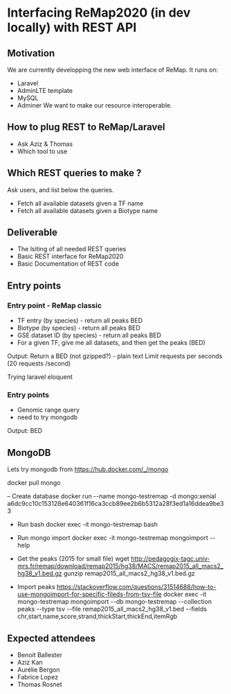 # Interfacing ReMap2020 (in dev locally) with REST API

## Motivation

We are currently developping the new web interface of ReMap. 
It runs on: 
- Laravel
- AdminLTE template
- MySQL
- Adminer
We want to make our resource interoperable. 

## How to plug REST to ReMap/Laravel 
- Ask Aziz & Thomas
- Which tool to use

## Which REST queries to make ?
Ask users, and list below the queries.
- Fetch all available datasets given a TF name
- Fetch all available datasets given a Biotype name

## Deliverable
- The lsiting of all needed REST queries
- Basic REST interface for ReMap2020
- Basic Documentation of REST code

## Entry points

###  Entry point - ReMap classic
 - TF entry (by species) - return all peaks BED
 - Biotype (by species) - return all peaks BED
 - GSE dataset ID (by species) - return all peaks BED
 - For a given TF, give me all datasets, and then get the peaks (BED)

Output: Return a BED (not gzipped?) - plain text
Limit requests per seconds (20 requests /second)

Trying laravel eloquent

### Entry points 
 - Genomic range query
 - need to try mongodb

Output: BED

## MongoDB
Lets try mongodb from https://hub.docker.com/_/mongo 

docker pull mongo

– Create database
docker run --name mongo-testremap -d mongo:xenial
a6dc9cc10c153128e640361f16ca3ccb89ee2b6b5312a28f3ed1a16ddea9be33

- Run bash
docker exec -it mongo-testremap  bash

- Run mongo import
docker exec -it mongo-testremap  mongoimport --help

- Get the peaks (2015 for small file)
wget http://pedagogix-tagc.univ-mrs.fr/remap/download/remap2015/hg38/MACS/remap2015_all_macs2_hg38_v1.bed.gz
gunzip remap2015_all_macs2_hg38_v1.bed.gz 

- Import peaks
https://stackoverflow.com/questions/31514688/how-to-use-mongoimport-for-specific-fileds-from-tsv-file
docker exec -it mongo-testremap  mongoimport --db mongo-testremap --collection peaks  --type tsv --file remap2015_all_macs2_hg38_v1.bed  --fields chr,start,name,score,strand,thickStart,thickEnd,itemRgb





## Expected attendees
 - Benoit Ballester
 - Aziz Kan
 - Aurélie Bergon
 - Fabrice Lopez
 - Thomas Rosnet


